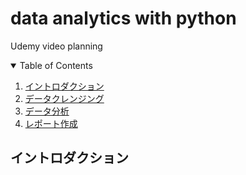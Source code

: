# data analytics with python
Udemy video planning


<!-- TABLE OF CONTENTS -->
<details open="open">
  <summary>Table of Contents</summary>
  <ol>
    <li><a href="#introduction">イントロダクション</a></li>
    <li><a href="#datacleansing">データクレンジング</a></li>
    <li><a href="#dataanalytics">データ分析</a></li>
    <li><a href="#reportcreation">レポート作成</a></li>
  </ol>
</details>

<!-- ABOUT THE PROJECT -->
## イントロダクション
